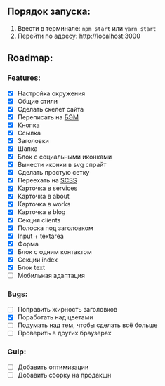 ## Порядок запуска:

1. Ввести в терминале: `npm start` или `yarn start`
2. Перейти по адресу: http://localhost:3000

## Roadmap:

### Features:

- [x] Настройка окружения
- [x] Общие стили
- [x] Сделать скелет сайта
- [x] Переписать на [БЭМ](https://ru.bem.info/)
- [x] Кнопка
- [x] Ссылка
- [x] Заголовки
- [x] Шапка
- [x] Блок с социальными иконками
- [x] Вынести иконки в svg спрайт
- [x] Сделать простую сетку
- [x] Переехать на [SCSS](https://sass-lang.com/)
- [x] Карточка в services
- [x] Карточка в about
- [x] Карточка в works
- [x] Карточка в blog
- [x] Секция clients
- [x] Полоска под заголовком
- [x] Input + textarea
- [x] Форма
- [x] Блок с одним контактом
- [x] Секции index
- [x] Блок text
- [ ] Мобильная адаптация

### Bugs:

- [ ] Поправить жирность заголовков
- [x] Поработать над цветами
- [ ] Подумать над тем, чтобы сделать всё больше
- [ ] Проверить в других браузерах

### Gulp:

- [ ] Добавить оптимизации
- [ ] Добавить сборку на продакшн
